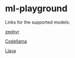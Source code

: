 # ml-playground

Links for the supported models:

[zephyr](https://huggingface.co/TheBloke/zephyr-7B-beta-GGUF/tree/main)

[Codellama](https://huggingface.co/TheBloke/CodeLlama-7B-GGUF/tree/main)

[Llava](https://huggingface.co/mys/ggml_llava-v1.5-7b/tree/main)